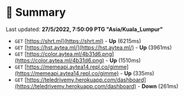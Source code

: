 # 📖 Summary
Last updated: **27/5/2022, 7:50:09 PTG "Asia/Kuala_Lumpur"**

- `GET` [https://shrt.ml](https://shrt.ml) - **Up** (6215ms)
- `GET` [https://hst.aytea.ml/](https://hst.aytea.ml/) - **Up** (3961ms)
- `GET` [https://color.aytea.ml/4b31d6.png](https://color.aytea.ml/4b31d6.png) - **Up** (1510ms)
- `GET` [https://memeapi.aytea14.repl.co/gimme](https://memeapi.aytea14.repl.co/gimme) - **Up** (335ms)
- `GET` [https://teledrivemy.herokuapp.com/dashboard](https://teledrivemy.herokuapp.com/dashboard) - **Down** (261ms)
